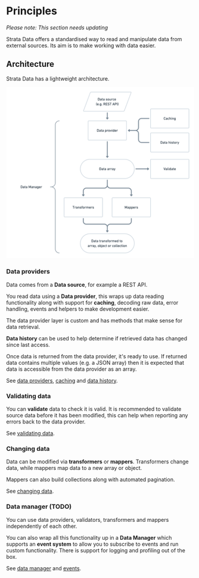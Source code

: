 # Principles

_Please note: This section needs updating_

Strata Data offers a standardised way to read and manipulate data from external sources. Its aim is to make working with data easier.

## Architecture

Strata Data has a lightweight architecture.

![Architecture of Strata Data](.gitbook/assets/data-architecture.png)

### Data providers

Data comes from a **Data source**, for example a REST API.

You read data using a **Data provider**, this wraps up data reading functionality along with support for **caching**, decoding raw data, error handling, events and helpers to make development easier.

The data provider layer is custom and has methods that make sense for data retrieval.

**Data history** can be used to help determine if retrieved data has changed since last access.

Once data is returned from the data provider, it's ready to use. If returned data contains multiple values \(e.g. a JSON array\) then it is expected that data is accessible from the data provider as an array.

See [data providers](retrieving-data/data-providers.md), [caching](usage/caching.md) and [data history](advanced-usage/data-history.md).

### Validating data

You can **validate** data to check it is valid. It is recommended to validate source data before it has been modified, this can help when reporting any errors back to the data provider.

See [validating data](usage/validating.md).

### Changing data

Data can be modified via **transformers** or **mappers**. Transformers change data, while mappers map data to a new array or object.

Mappers can also build collections along with automated pagination.

See [changing data](changing-data/changing-data.md).

### Data manager \(TODO\)

You can use data providers, validators, transformers and mappers independently of each other.

You can also wrap all this functionality up in a **Data Manager** which supports an **event system** to allow you to subscribe to events and run custom functionality. There is support for logging and profiling out of the box.

See [data manager](https://github.com/strata/data/tree/19976c714b935c0075e883fa40c47c7fb5c8aa08/docs/data-manager.md) and [events](advanced-usage/events.md).

